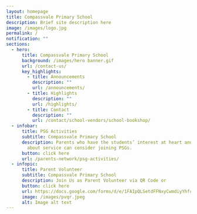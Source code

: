 ```yaml
---
layout: homepage
title: Compassvale Primary School
description: Brief site description here
image: /images/logo.jpg
permalink: /
notification: ""
sections:
  - hero:
      title: Compassvale Primary School
      background: /images/hero banner.gif
      url: /contact-us/
      key_highlights:
        - title: Announcements
          description: ""
          url: /announcements/
        - title: Highlights
          description: ""
          url: /highlights/
        - title: Contact
          description: ""
          url: /contact/school-vendors/school-bookshop/
  - infobar:
      title: PSG Activities
      subtitle: Compassvale Primary School
      description: Parents who have the students’ interest at heart and passionate
        about service can consider joining PSGs.
      button: click here
      url: /parents-network/psg-activities/
  - infopic:
      title: Parent Volunteer
      subtitle: Compassvale Primary School
      description: Join Us as Parent Volunteer via QR Code or
      button: click here
      url: https://docs.google.com/forms/d/e/1FAIpQLSetdFFNxyCwmdiyYhfcOVjL3mdon0ZGyDBb7IbnEJcZ_R3pzQ/viewform?c=0&w=1
      image: /images/pvqr.jpeg
      alt: Image alt text
---
```


